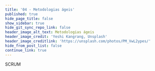 ```yaml
---
title: '04 - Metodologias ágeis'
published: true
hide_page_title: false
show_sidebar: true
hide_git_sync_repo_link: false
header_image_alt_text: Metodologias ágeis
header_image_credit: 'Yeshi Kangrang, Unsplash'
header_image_creditlink: 'https://unsplash.com/photos/PM_VwL2ypes/'
hide_from_post_list: false
continue_link: true
---
```


SCRUM
